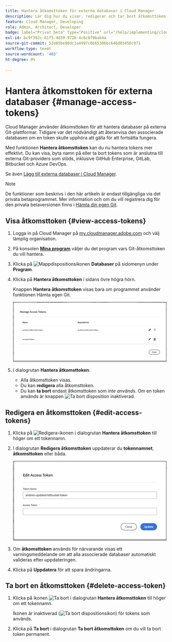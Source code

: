 ```yaml
---
title: Hantera åtkomsttoken för externa databaser i Cloud Manager
description: Lär dig hur du visar, redigerar och tar bort åtkomsttoken som används för Använd egen Git i AEM Cloud Manager.
feature: Cloud Manager, Developing
role: Admin, Architect, Developer
badge: label="Privat beta" type="Positive" url="/help/implementing/cloud-manager/release-notes/current.md#manage-access-tokens"
exl-id: bc9f392c-61f5-4d39-972b-4c6c8f9bab4a
source-git-commit: 52e05be90dc1a4997c6b65306bc646d03456c971
workflow-type: tm+mt
source-wordcount: '403'
ht-degree: 0%

---
```


# Hantera åtkomsttoken för externa databaser {#manage-access-tokens}

Cloud Manager använder åtkomsttoken för att hantera databaser på externa Git-plattformar. Tidigare var det nödvändigt att återanvisa den associerade databasen om en token skulle upphöra att gälla för att fortsätta fungera.

Med funktionen **Hantera åtkomsttoken** kan du nu hantera tokens mer effektivt. Du kan visa, byta namn på eller ta bort tokens som är anslutna till externa Git-providers som stöds, inklusive GitHub Enterprise, GitLab, Bitbucket och Azure DevOps.

Se även [Lägg till externa databaser i Cloud Manager](/help/implementing/cloud-manager/managing-code/external-repositories.md).

>[!NOTE]
>
>De funktioner som beskrivs i den här artikeln är endast tillgängliga via det privata betaprogrammet. Mer information och om du vill registrera dig för den privata betaversionen finns i [Hämta din egen Git](/help/implementing/cloud-manager/release-notes/current.md#gitlab-bitbucket).

## Visa åtkomsttoken {#view-access-tokens}

1. Logga in på Cloud Manager på [my.cloudmanager.adobe.com](https://my.cloudmanager.adobe.com/) och välj lämplig organisation.
1. På konsolen **[Mina program](/help/implementing/cloud-manager/navigation.md#my-programs)** väljer du det program vars Git-åtkomsttoken du vill hantera.
1. Klicka på ![Mappdispositionsikonen](https://spectrum.adobe.com/static/icons/workflow_18/Smock_FolderOutline_18_N.svg) **Databaser** på sidomenyn under **Program**.
1. Klicka på **Hantera åtkomsttoken** i sidans övre högra hörn.

   Knappen **Hantera åtkomsttoken** visas bara om programmet använder funktionen Hämta egen Git.

   ![Dialogrutan Hantera åtkomsttoken innehåller en aktiv token och en inaktiv token](/help/implementing/cloud-manager/managing-code/assets/access-tokens-manage.png)

1. I dialogrutan **Hantera åtkomsttoken**:
   * Alla åtkomsttoken visas.
   * Du kan **redigera** alla åtkomsttoken.
   * Du kan **ta bort** endast åtkomsttoken som *inte används*. Om en token används är knappen ![Ta bort disposition](https://spectrum.adobe.com/static/icons/workflow_18/Smock_DeleteOutline_18_N.svg) inaktiverad.

## Redigera en åtkomsttoken {#edit-access-tokens}

1. Klicka på ![Redigera-ikonen](https://spectrum.adobe.com/static/icons/workflow_18/Smock_Edit_18_N.svg) i dialogrutan **Hantera åtkomsttoken** till höger om ett tokennamn.
1. I dialogrutan **Redigera åtkomsttoken** uppdaterar du **tokennamnet**, **åtkomsttoken** eller båda.

   ![Dialogrutan Redigera åtkomsttoken](/help/implementing/cloud-manager/managing-code/assets/access-tokens-edit.png)

1. Om **åtkomsttoken** används för närvarande visas ett varningsmeddelande om att alla associerade databaser automatiskt valideras efter uppdateringen.

1. Klicka på **Uppdatera** för att spara ändringarna.

## Ta bort en åtkomsttoken {#delete-access-token}

1. Klicka på ikonen ![Ta bort](https://spectrum.adobe.com/static/icons/workflow_18/Smock_Delete_18_N.svg) i dialogrutan **Hantera åtkomsttoken** till höger om ett tokennamn.

   Ikonen är inaktiverad (![Ta bort dispositionsikon](https://spectrum.adobe.com/static/icons/workflow_18/Smock_DeleteOutline_18_N.svg)) för tokens som används.

1. Klicka på **Ta bort** i dialogrutan **Ta bort åtkomsttoken** om du vill ta bort token permanent.
